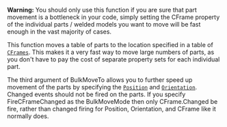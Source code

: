 **Warning:** You should only use this function if you are sure that part
movement is a bottleneck in your code, simply setting the CFrame property
of the individual parts / welded models you want to move will be fast
enough in the vast majority of cases.

This function moves a table of parts to the location specified in a table
of [`CFrames`](https://create.roblox.com/docs/reference/engine/datatypes/CFrame). This makes it a very fast way to move large
numbers of parts, as you don't have to pay the cost of separate property
sets for each individual part.

The third argument of BulkMoveTo allows you to further speed up movement
of the parts by specifying the [`Position`](https://create.roblox.com/docs/reference/engine/classes/BasePart#Position) and
[`Orientation`](https://create.roblox.com/docs/reference/engine/classes/BasePart#Orientation). Changed events should not be
fired on the parts. If you specify FireCFrameChanged as the BulkMoveMode
then only CFrame.Changed be fire, rather than changed firing for Position,
Orientation, and CFrame like it normally does.